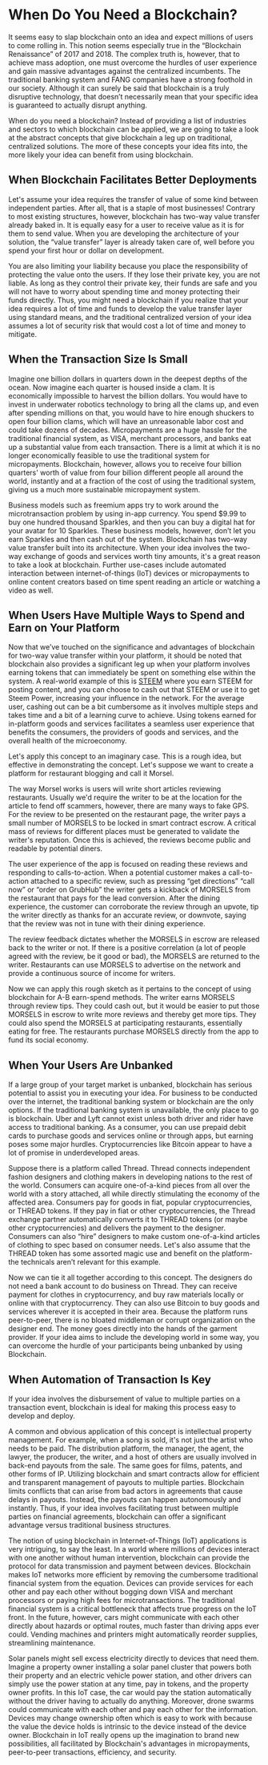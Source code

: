 # When Do You Need a Blockchain?

It seems easy to slap blockchain onto an idea and expect millions of users to come rolling in. This notion seems especially true in the “Blockchain Renaissance” of 2017 and 2018. The complex truth is, however, that to achieve mass adoption, one must overcome the hurdles of user experience and gain massive advantages against the centralized incumbents. The traditional banking system and FANG companies have a strong foothold in our society. Although it can surely be said that blockchain is a truly disruptive technology, that doesn’t necessarily mean that your specific idea is guaranteed to actually disrupt anything.

When do you need a blockchain? Instead of providing a list of industries and sectors to which blockchain can be applied, we are going to take a look at the abstract concepts that give blockchain a leg up on traditional, centralized solutions. The more of these concepts your idea fits into, the more likely your idea can benefit from using blockchain.

## When Blockchain Facilitates Better Deployments <a id="when-blockchain-facilitates-better-deployments"></a>

Let's assume your idea requires the transfer of value of some kind between independent parties. After all, that is a staple of most businesses! Contrary to most existing structures, however, blockchain has two-way value transfer already baked in. It is equally easy for a user to receive value as it is for them to send value. When you are developing the architecture of your solution, the “value transfer” layer is already taken care of, well before you spend your first hour or dollar on development.

You are also limiting your liability because you place the responsibility of protecting the value onto the users. If they lose their private key, you are not liable. As long as they control their private key, their funds are safe and you will not have to worry about spending time and money protecting their funds directly. Thus, you might need a blockchain if you realize that your idea requires a lot of time and funds to develop the value transfer layer using standard means, and the traditional centralized version of your idea assumes a lot of security risk that would cost a lot of time and money to mitigate.

## When the Transaction Size Is Small <a id="when-the-transaction-size-is-small"></a>

Imagine one billion dollars in quarters down in the deepest depths of the ocean. Now imagine each quarter is housed inside a clam. It is economically impossible to harvest the billion dollars. You would have to invest in underwater robotics technology to bring all the clams up, and even after spending millions on that, you would have to hire enough shuckers to open four billion clams, which will have an unreasonable labor cost and could take dozens of decades. Micropayments are a huge hassle for the traditional financial system, as VISA, merchant processors, and banks eat up a substantial value from each transaction. There is a limit at which it is no longer economically feasible to use the traditional system for micropayments. Blockchain, however, allows you to receive four billion quarters' worth of value from four billion different people all around the world, instantly and at a fraction of the cost of using the traditional system, giving us a much more sustainable micropayment system.

Business models such as freemium apps try to work around the microtransaction problem by using in-app currency. You spend $9.99 to buy one hundred thousand Sparkles, and then you can buy a digital hat for your avatar for 10 Sparkles. These business models, however, don’t let you earn Sparkles and then cash out of the system. Blockchain has two-way value transfer built into its architecture. When your idea involves the two-way exchange of goods and services worth tiny amounts, it's a great reason to take a look at blockchain. Further use-cases include automated interaction between internet-of-things \(IoT\) devices or micropayments to online content creators based on time spent reading an article or watching a video as well.

## When Users Have Multiple Ways to Spend and Earn on Your Platform <a id="when-users-have-multiple-ways-to-spend-and-earn-on-your-platform"></a>

Now that we’ve touched on the significance and advantages of blockchain for two-way value transfer within your platform, it should be noted that blockchain also provides a significant leg up when your platform involves earning tokens that can immediately be spent on something else within the system. A real-world example of this is [STEEM](https://steem.com/) where you earn STEEM for posting content, and you can choose to cash out that STEEM or use it to get Steem Power, increasing your influence in the network. For the average user, cashing out can be a bit cumbersome as it involves multiple steps and takes time and a bit of a learning curve to achieve. Using tokens earned for in-platform goods and services facilitates a seamless user experience that benefits the consumers, the providers of goods and services, and the overall health of the microeconomy.

Let's apply this concept to an imaginary case. This is a rough idea, but effective in demonstrating the concept. Let's suppose we want to create a platform for restaurant blogging and call it Morsel.

The way Morsel works is users will write short articles reviewing restaurants. Usually we'd require the writer to be at the location for the article to fend off scammers, however, there are many ways to fake GPS. For the review to be presented on the restaurant page, the writer pays a small number of MORSELS to be locked in smart contract escrow. A critical mass of reviews for different places must be generated to validate the writer's reputation. Once this is achieved, the reviews become public and readable by potential diners.

The user experience of the app is focused on reading these reviews and responding to calls-to-action. When a potential customer makes a call-to-action attached to a specific review, such as pressing “get directions” “call now” or “order on GrubHub” the writer gets a kickback of MORSELS from the restaurant that pays for the lead conversion. After the dining experience, the customer can corroborate the review through an upvote, tip the writer directly as thanks for an accurate review, or downvote, saying that the review was not in tune with their dining experience.

The review feedback dictates whether the MORSELS in escrow are released back to the writer or not. If there is a positive correlation \(a lot of people agreed with the review, be it good or bad\), the MORSELS are returned to the writer. Restaurants can use MORSELS to advertise on the network and provide a continuous source of income for writers.

Now we can apply this rough sketch as it pertains to the concept of using blockchain for A-B earn-spend methods. The writer earns MORSELS through review tips. They could cash out, but it would be easier to put those MORSELS in escrow to write more reviews and thereby get more tips. They could also spend the MORSELS at participating restaurants, essentially eating for free. The restaurants purchase MORSELS directly from the app to fund its social economy.

## When Your Users Are Unbanked <a id="when-your-users-are-unbanked"></a>

If a large group of your target market is unbanked, blockchain has serious potential to assist you in executing your idea. For business to be conducted over the internet, the traditional banking system or blockchain are the only options. If the traditional banking system is unavailable, the only place to go is blockchain. Uber and Lyft cannot exist unless both driver and rider have access to traditional banking. As a consumer, you can use prepaid debit cards to purchase goods and services online or through apps, but earning poses some major hurdles. Cryptocurrencies like Bitcoin appear to have a lot of promise in underdeveloped areas.

Suppose there is a platform called Thread. Thread connects independent fashion designers and clothing makers in developing nations to the rest of the world. Consumers can acquire one-of-a-kind pieces from all over the world with a story attached, all while directly stimulating the economy of the affected area. Consumers pay for goods in fiat, popular cryptocurrencies, or THREAD tokens. If they pay in fiat or other cryptocurrencies, the Thread exchange partner automatically converts it to THREAD tokens \(or maybe other cryptocurrencies\) and delivers the payment to the designer. Consumers can also “hire” designers to make custom one-of-a-kind articles of clothing to spec based on consumer needs. Let's also assume that the THREAD token has some assorted magic use and benefit on the platform- the technicals aren’t relevant for this example.

Now we can tie it all together according to this concept. The designers do not need a bank account to do business on Thread. They can receive payment for clothes in cryptocurrency, and buy raw materials locally or online with that cryptocurrency. They can also use Bitcoin to buy goods and services wherever it is accepted in their area. Because the platform runs peer-to-peer, there is no bloated middleman or corrupt organization on the designer end. The money goes directly into the hands of the garment provider. If your idea aims to include the developing world in some way, you can overcome the hurdle of your participants being unbanked by using Blockchain.

## When Automation of Transaction Is Key <a id="when-automation-of-transaction-is-key"></a>

If your idea involves the disbursement of value to multiple parties on a transaction event, blockchain is ideal for making this process easy to develop and deploy.

A common and obvious application of this concept is intellectual property management. For example, when a song is sold, it's not just the artist who needs to be paid. The distribution platform, the manager, the agent, the lawyer, the producer, the writer, and a host of others are usually involved in back-end payouts from the sale. The same goes for films, patents, and other forms of IP. Utilizing blockchain and smart contracts allow for efficient and transparent management of payouts to multiple parties. Blockchain limits conflicts that can arise from bad actors in agreements that cause delays in payouts. Instead, the payouts can happen autonomously and instantly. Thus, if your idea involves facilitating trust between multiple parties on financial agreements, blockchain can offer a significant advantage versus traditional business structures.

The notion of using blockchain in Internet-of-Things \(IoT\) applications is very intriguing, to say the least. In a world where millions of devices interact with one another without human intervention, blockchain can provide the protocol for data transmission and payment between devices. Blockchain makes IoT networks more efficient by removing the cumbersome traditional financial system from the equation. Devices can provide services for each other and pay each other without bogging down VISA and merchant processors or paying high fees for microtransactions. The traditional financial system is a critical bottleneck that affects true progress on the IoT front. In the future, however, cars might communicate with each other directly about hazards or optimal routes, much faster than driving apps ever could. Vending machines and printers might automatically reorder supplies, streamlining maintenance.

Solar panels might sell excess electricity directly to devices that need them. Imagine a property owner installing a solar panel cluster that powers both their property and an electric vehicle power station, and other drivers can simply use the power station at any time, pay in tokens, and the property owner profits. In this IoT case, the car would pay the station automatically without the driver having to actually do anything. Moreover, drone swarms could communicate with each other and pay each other for the information. Devices may change ownership often which is easy to work with because the value the device holds is intrinsic to the device instead of the device owner. Blockchain in IoT really opens up the imagination to brand new possibilities, all facilitated by Blockchain's advantages in micropayments, peer-to-peer transactions, efficiency, and security.

